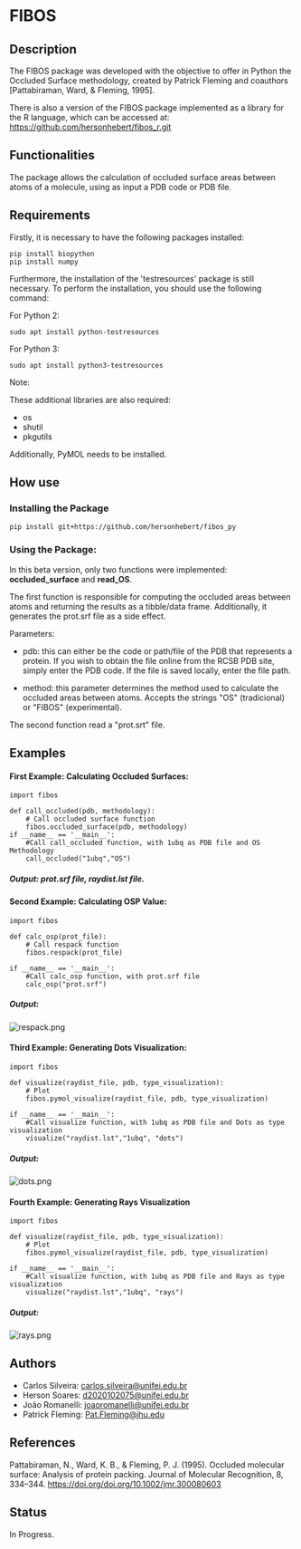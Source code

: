# FIBOS
## Description
The FIBOS package was developed with the objective to offer in Python the Occluded Surface methodology, created by Patrick Fleming and coauthors [Pattabiraman, Ward, & Fleming, 1995].

There is also a version of the FIBOS package implemented as a library for the R language, which can be accessed at: https://github.com/hersonhebert/fibos_r.git
## Functionalities
The package allows the calculation of occluded surface areas between atoms of a molecule, using as input a PDB code or PDB file.
## Requirements

Firstly, it is necessary to have the following packages installed:

    pip install biopython
    pip install numpy
   
Furthermore, the installation of the 'testresources' package is still necessary. To perform the installation, you should use the following command:

For Python 2:
    
    sudo apt install python-testresources

For Python 3:
    
    sudo apt install python3-testresources

Note:

These additional libraries are also required:
 - os
 - shutil
 - pkgutils

Additionally, PyMOL needs to be installed.

## How use
### Installing the Package
    
    pip install git+https://github.com/hersonhebert/fibos_py
    
### Using the Package:
In this beta version, only two functions were implemented: **occluded_surface** and **read_OS**.

The first function is responsible for computing the occluded areas between atoms and returning the results as a tibble/data frame. Additionally, it generates the prot.srf file as a side effect.

Parameters:

  - pdb: this can either be the code or path/file of the PDB that represents a protein. If you wish to obtain the file online from the RCSB PDB site, simply enter the PDB code. If the file is saved locally, enter the file path.

  - method: this parameter determines the method used to calculate the occluded areas between atoms. Accepts the strings "OS" (tradicional) or "FIBOS" (experimental).

The second function read a "prot.srt" file.


## Examples
#### First Example: Calculating Occluded Surfaces:
```
import fibos

def call_occluded(pdb, methodology):
    # Call occluded surface function
    fibos.occluded_surface(pdb, methodology)
if __name__ == '__main__':
    #Call call_occluded function, with 1ubq as PDB file and OS Methodology
    call_occluded("1ubq","OS")
```
##### Output: prot.srf file, raydist.lst file.

#### Second Example: Calculating OSP Value:
```
import fibos

def calc_osp(prot_file):
    # Call respack function
    fibos.respack(prot_file)
    
if __name__ == '__main__':
    #Call calc_osp function, with prot.srf file
    calc_osp("prot.srf")
```
##### Output:

![respack.png](respack.png)


#### Third Example: Generating Dots Visualization:
```
import fibos

def visualize(raydist_file, pdb, type_visualization):
    # Plot
    fibos.pymol_visualize(raydist_file, pdb, type_visualization)

if __name__ == '__main__':
    #Call visualize function, with 1ubq as PDB file and Dots as type visualization
    visualize("raydist.lst","1ubq", "dots")
```
##### Output: 
![dots.png](dots.png)

#### Fourth Example: Generating Rays Visualization
```
import fibos

def visualize(raydist_file, pdb, type_visualization):
    # Plot
    fibos.pymol_visualize(raydist_file, pdb, type_visualization)

if __name__ == '__main__':
    #Call visualize function, with 1ubq as PDB file and Rays as type visualization
    visualize("raydist.lst","1ubq", "rays")
```

##### Output:
![rays.png](rays.png)
## Authors

- Carlos Silveira:  carlos.silveira@unifei.edu.br
- Herson Soares: d2020102075@unifei.edu.br
- João Romanelli: joaoromanelli@unifei.edu.br
- Patrick Fleming: Pat.Fleming@jhu.edu

## References

Pattabiraman, N., Ward, K. B., & Fleming, P. J. (1995). Occluded molecular surface: Analysis of protein packing. Journal of Molecular Recognition, 8, 334–344. https://doi.org/doi.org/10.1002/jmr.300080603

## Status
In Progress.
